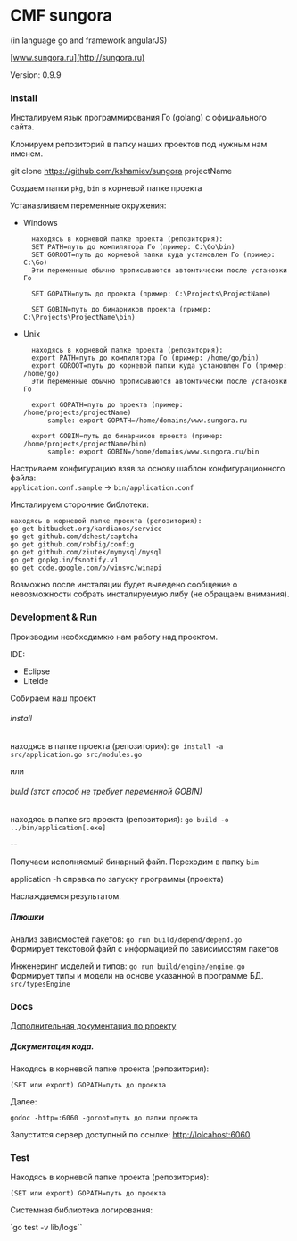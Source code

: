 # CMF sungora
(in language go and framework angularJS)

[www.sungora.ru](http://sungora.ru)

Version: 0.9.9


### Install

Инсталируем язык программирования Го (golang) с официального сайта.

Клонируем репозиторий в папку наших проектов под нужным нам именем.

git clone https://github.com/kshamiev/sungora projectName

Создаем папки `pkg`, `bin` в корневой папке проекта

Устанавливаем переменные окружения:

- Windows

		находясь в корневой папке проекта (репозитория):
		SET PATH=путь до компилятора Го (пример: C:\Go\bin)
		SET GOROOT=путь до корневой папки куда установлен Го (пример: C:\Go)
		Эти переменные обычно прописываются автомтически после установки Го

		SET GOPATH=путь до проекта (пример: C:\Projects\ProjectName)

		SET GOBIN=путь до бинарников проекта (пример: C:\Projects\ProjectName\bin)


- Unix

		находясь в корневой папке проекта (репозитория):
		export PATH=путь до компилятора Го (пример: /home/go/bin)
		export GOROOT=путь до корневой папки куда установлен Го (пример: /home/go)
		Эти переменные обычно прописываются автомтически после установки Го

		export GOPATH=путь до проекта (пример: /home/projects/projectName)
			sample: export GOPATH=/home/domains/www.sungora.ru

		export GOBIN=путь до бинарников проекта (пример: /home/projects/projectName/bin)
			sample: export GOBIN=/home/domains/www.sungora.ru/bin


Настриваем конфигурацию взяв за основу шаблон конфигурационного файла:<br>
`application.conf.sample` -> `bin/application.conf`

Инсталируем сторонние библотеки:

	находясь в корневой папке проекта (репозитория):
	go get bitbucket.org/kardianos/service
	go get github.com/dchest/captcha
	go get github.com/robfig/config
	go get github.com/ziutek/mymysql/mysql
	go get gopkg.in/fsnotify.v1
	go get code.google.com/p/winsvc/winapi

Возможно после инсталяции будет выведено сообщение о невозможности собрать инсталируемую либу (не обращаем внимания).

### Development & Run
Производим необходимкю нам работу над проектом.

IDE:

- Eclipse
- LiteIde

Собираем наш проект

###### install
находясь в папке проекта (репозитория):
`go install -a src/application.go src/modules.go`

или

###### build (этот способ не требует переменной GOBIN)
находясь в папке src проекта (репозитория):
`go build -o ../bin/application[.exe]`

--

Получаем исполняемый бинарный файл. Переходим в папку `bim`

application -h справка по запуску программы (проекта)

Наслаждаемся результатом.

##### Плюшки

Анализ зависмостей пакетов: `go run build/depend/depend.go`<br>
Формирует текстовой файл с информацией по зависимостям пакетов

Инженеринг моделей и типов: `go run build/engine/engine.go`<br>
Формирует типы и модели на основе указанной в программе БД. `src/typesEngine`


### Docs

[Дополнительная документация по рпоекту](http://sungora.ru)

##### Документация кода.

Находясь в корневой папке проекта (репозитория):

`(SET или export) GOPATH=путь до проекта`

Далее:

`godoc -http=:6060 -goroot=путь до папки проекта`

Запустится сервер доступный по ссылке: [http://lolcahost:6060](http://lolcahost:6060)

### Test

Находясь в корневой папке проекта (репозитория):

`(SET или export) GOPATH=путь до проекта`

Системная библиотека логирования:
	
`go test -v lib/logs``






